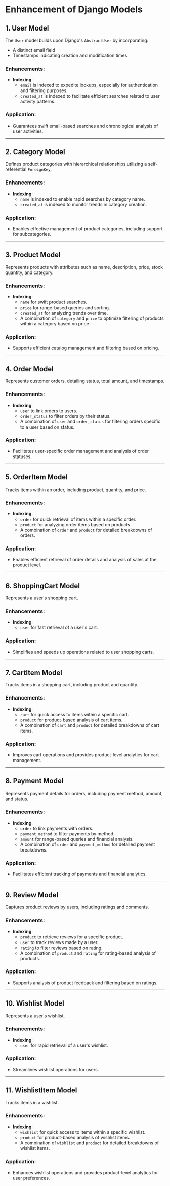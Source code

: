 # Enhancement of Django Models

## 1. **User Model**

The `User` model builds upon Django's `AbstractUser` by incorporating:

- A distinct email field
- Timestamps indicating creation and modification times

### Enhancements:

- **Indexing**:
  - `email` is indexed to expedite lookups, especially for authentication and filtering purposes.
  - `created_at` is indexed to facilitate efficient searches related to user activity patterns.

### Application:

- Guarantees swift email-based searches and chronological analysis of user activities.

---

## 2. **Category Model**

Defines product categories with hierarchical relationships utilizing a self-referential `ForeignKey`.

### Enhancements:

- **Indexing**:
  - `name` is indexed to enable rapid searches by category name.
  - `created_at` is indexed to monitor trends in category creation.

### Application:

- Enables effective management of product categories, including support for subcategories.

---

## 3. **Product Model**

Represents products with attributes such as name, description, price, stock quantity, and category.

### Enhancements:

- **Indexing**:
  - `name` for swift product searches.
  - `price` for range-based queries and sorting.
  - `created_at` for analyzing trends over time.
  - A combination of `category` and `price` to optimize filtering of products within a category based on price.

### Application:

- Supports efficient catalog management and filtering based on pricing.

---

## 4. **Order Model**

Represents customer orders, detailing status, total amount, and timestamps.

### Enhancements:

- **Indexing**:
  - `user` to link orders to users.
  - `order_status` to filter orders by their status.
  - A combination of `user` and `order_status` for filtering orders specific to a user based on status.

### Application:

- Facilitates user-specific order management and analysis of order statuses.

---

## 5. **OrderItem Model**

Tracks items within an order, including product, quantity, and price.

### Enhancements:

- **Indexing**:
  - `order` for quick retrieval of items within a specific order.
  - `product` for analyzing order items based on products.
  - A combination of `order` and `product` for detailed breakdowns of orders.

### Application:

- Enables efficient retrieval of order details and analysis of sales at the product level.

---

## 6. **ShoppingCart Model**

Represents a user's shopping cart.

### Enhancements:

- **Indexing**:
  - `user` for fast retrieval of a user's cart.

### Application:

- Simplifies and speeds up operations related to user shopping carts.

---

## 7. **CartItem Model**

Tracks items in a shopping cart, including product and quantity.

### Enhancements:

- **Indexing**:
  - `cart` for quick access to items within a specific cart.
  - `product` for product-based analysis of cart items.
  - A combination of `cart` and `product` for detailed breakdowns of cart items.

### Application:

- Improves cart operations and provides product-level analytics for cart management.

---

## 8. **Payment Model**

Represents payment details for orders, including payment method, amount, and status.

### Enhancements:

- **Indexing**:
  - `order` to link payments with orders.
  - `payment_method` to filter payments by method.
  - `amount` for range-based queries and financial analysis.
  - A combination of `order` and `payment_method` for detailed payment breakdowns.

### Application:

- Facilitates efficient tracking of payments and financial analytics.

---

## 9. **Review Model**

Captures product reviews by users, including ratings and comments.

### Enhancements:

- **Indexing**:
  - `product` to retrieve reviews for a specific product.
  - `user` to track reviews made by a user.
  - `rating` to filter reviews based on rating.
  - A combination of `product` and `rating` for rating-based analysis of products.

### Application:

- Supports analysis of product feedback and filtering based on ratings.

---

## 10. **Wishlist Model**

Represents a user's wishlist.

### Enhancements:

- **Indexing**:
  - `user` for rapid retrieval of a user's wishlist.

### Application:

- Streamlines wishlist operations for users.

---

## 11. **WishlistItem Model**

Tracks items in a wishlist.

### Enhancements:

- **Indexing**:
  - `wishlist` for quick access to items within a specific wishlist.
  - `product` for product-based analysis of wishlist items.
  - A combination of `wishlist` and `product` for detailed breakdowns of wishlist items.

### Application:

- Enhances wishlist operations and provides product-level analytics for user preferences.
